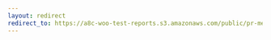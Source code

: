 ```yaml
---
layout: redirect
redirect_to: https://a8c-woo-test-reports.s3.amazonaws.com/public/pr-merge/41504/api/index.html
---
```

